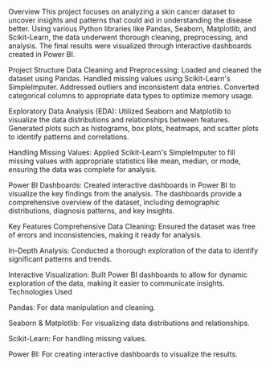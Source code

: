 Overview
This project focuses on analyzing a skin cancer dataset to uncover insights and patterns that could aid in understanding the disease better. Using various Python libraries like Pandas, Seaborn, Matplotlib, and Scikit-Learn, the data underwent thorough cleaning, preprocessing, and analysis. The final results were visualized through interactive dashboards created in Power BI.

Project Structure
Data Cleaning and Preprocessing:
Loaded and cleaned the dataset using Pandas.
Handled missing values using Scikit-Learn's SimpleImputer.
Addressed outliers and inconsistent data entries.
Converted categorical columns to appropriate data types to optimize memory usage.

Exploratory Data Analysis (EDA):
Utilized Seaborn and Matplotlib to visualize the data distributions and relationships between features.
Generated plots such as histograms, box plots, heatmaps, and scatter plots to identify patterns and correlations.

Handling Missing Values:
Applied Scikit-Learn's SimpleImputer to fill missing values with appropriate statistics like mean, median, or mode, ensuring the data was complete for analysis.

Power BI Dashboards:
Created interactive dashboards in Power BI to visualize the key findings from the analysis.
The dashboards provide a comprehensive overview of the dataset, including demographic distributions, diagnosis patterns, and key insights.

Key Features
Comprehensive Data Cleaning: Ensured the dataset was free of errors and inconsistencies, making it ready for analysis.

In-Depth Analysis: Conducted a thorough exploration of the data to identify significant patterns and trends.

Interactive Visualization: Built Power BI dashboards to allow for dynamic exploration of the data, making it easier to communicate insights.
Technologies Used

Pandas: For data manipulation and cleaning.

Seaborn & Matplotlib: For visualizing data distributions and relationships.

Scikit-Learn: For handling missing values.

Power BI: For creating interactive dashboards to visualize the results.
